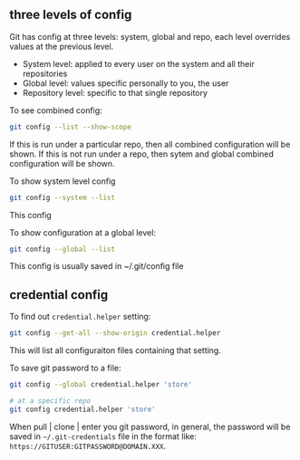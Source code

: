 

## three levels of config

Git has config at three levels: system, global and repo, each level overrides values at the previous level.

- System level: applied to every user on the system and all their repositories
- Global level: values specific personally to you, the user
- Repository level: specific to that single repository

To see combined config:

```bash
git config --list --show-scope
```

If this is run under a particular repo, then all combined configuration will be shown.
If this is not run under a repo, then sytem and global combined configuration will be shown.


To show system level config

```bash
git config --system --list
```

This config

To show configuration at a global level:

```bash
git config --global --list
```

This config is usually saved in ~/.git/config file


## credential config

To find out `credential.helper` setting:

```bash
git config --get-all --show-origin credential.helper
```

This will list all configuraiton files containing that setting.

To save git password to a file:

```bash
git config --global credential.helper 'store'

# at a specific repo
git config credential.helper 'store'
```

When pull | clone | enter you git password, in general, the password will be saved in `~/.git-credentials` file in the format like:
`https://GITUSER:GITPASSWORD@DOMAIN.XXX`.

